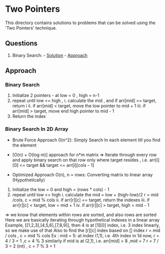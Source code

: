 # Two Pointers

This directory contains solutions to problems that can be solved using the 'Two Pointers' technique.

## Questions

1. Binary Search: - [Solution]() - [Approach](#binary-search)
## Approach

### Binary Search
1. Initialize 2 pointers - at low = 0 , high = n-1
2. repeat until low <= high , 
      i. calculate the mid , and if arr[mid] == target, return i
     ii. if arr[mid] < target, move the low pointer to mid + 1
    iii. if arr[mid] > target, move end high pointer to mid - 1
3. Return the index

### Binary Search In 2D Array
- Brute Force Approach 0(n^2): 
      Simply Search In each element till you find the element

- [O(n) + O(log m)] approach for n*m matrix
=> Iterate through every row and apply binary search on that 
   row only where target resides , 
   i.e. arr[i][0] <= target && target <= arr[i][cols - 1]

- Optimized Approach O(n), n = rows: 
Converting matrix to linear array (Hypothetically)
1. Initialize the low = 0 and high = (rows * cols) - 1
2. repeat until low <= high
      i. calculate the mid = low + (high-low)/2
         r = mid /cols, c = mid % cols
     ii. if arr[r][c] == target, return the indexes
    iii. if arr[r][c] < target, low = mid + 1 
     iv. if arr[r][c] > target, high = mid - 1 

=> we know that elements within rows are sorted, and also rows are sorted
Here we are basically iterating through hypothetical indexes in a linear array
Example, [[1,2,3],[4,5,6],[7,8,9]], then 4 is at [1][0] index, i.e. 3 index linearly, so we make use of that
Also to find the [r][c] index based on [] index
r = mid / cols , c = mid % cols
Ex : mid = 5: at index (1,1), i.e. 4th index in 1d 
      now, r = 4 / 3 = 1 ,c = 4 % 3
      similarly if mid is at (2,1), i.e. arr[mid] = 8 ,mid = 7 
            r =  7 / 3 = 2 (int) , c = 7 % 3 = 1 